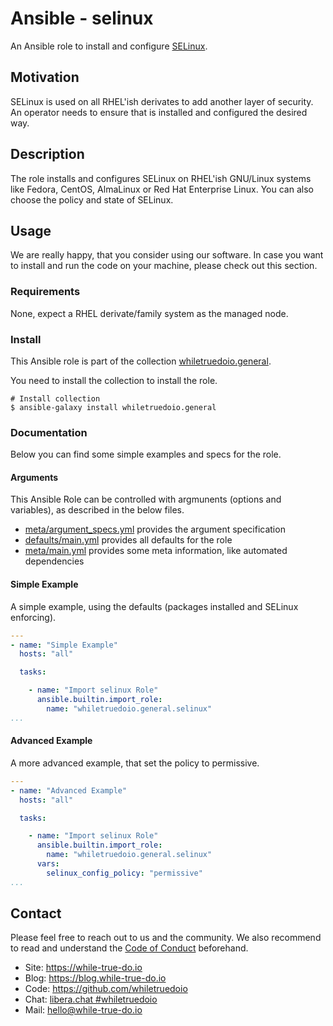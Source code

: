 <!--
reference: https://www.makeareadme.com/
reference: https://commonmark.org/
-->

# Ansible - selinux

An Ansible role to install and configure [SELinux](https://selinuxproject.org/).

## Motivation

SELinux is used on all RHEL'ish derivates to add another layer of security. An
operator needs to ensure that is installed and configured the desired way.

## Description

The role installs and configures SELinux on RHEL'ish GNU/Linux systems like
Fedora, CentOS, AlmaLinux or Red Hat Enterprise Linux. You can also choose the
policy and state of SELinux.

## Usage

We are really happy, that you consider using our software. In case you want to
install and run the code on your machine, please check out this section.

### Requirements

None, expect a RHEL derivate/family system as the managed node.

### Install

This Ansible role is part of the collection
[whiletruedoio.general](https://github.com/whiletruedoio/whiletruedoio.general).

You need to install the collection to install the role.

```shell
# Install collection
$ ansible-galaxy install whiletruedoio.general
```

### Documentation

Below you can find some simple examples and specs for the role.

#### Arguments

This Ansible Role can be controlled with argmunents (options and variables), as
described in the below files.

- [meta/argument_specs.yml](meta/argument_specs.yml) provides the argument
  specification
- [defaults/main.yml](defaults/main.yml) provides all defaults for the role
- [meta/main.yml](meta/main.yml) provides some meta information, like automated
  dependencies

#### Simple Example

A simple example, using the defaults (packages installed and SELinux enforcing).

```yaml
---
- name: "Simple Example"
  hosts: "all"

  tasks:

    - name: "Import selinux Role"
      ansible.builtin.import_role:
        name: "whiletruedoio.general.selinux"
...
```

#### Advanced Example

A more advanced example, that set the policy to permissive.

```yaml
---
- name: "Advanced Example"
  hosts: "all"

  tasks:

    - name: "Import selinux Role"
      ansible.builtin.import_role:
        name: "whiletruedoio.general.selinux"
      vars:
        selinux_config_policy: "permissive"
...
```

## Contact

Please feel free to reach out to us and the community. We also recommend to read
and understand the
[Code of Conduct](https://github.com/whiletruedoio/.github/blob/main/docs/CODE_OF_CONDUCT.md)
beforehand.

- Site: <https://while-true-do.io>
- Blog: <https://blog.while-true-do.io>
- Code: <https://github.com/whiletruedoio>
- Chat: [libera.chat #whiletruedoio](https://web.libera.chat/gamja/#whiletruedo)
- Mail: [hello@while-true-do.io](mailto:hello@while-true-do.io)
